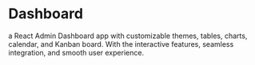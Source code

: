 # Dashboard
a React Admin Dashboard app with customizable themes, tables, charts, calendar, and Kanban board. With the interactive features, seamless integration, and smooth user experience.
